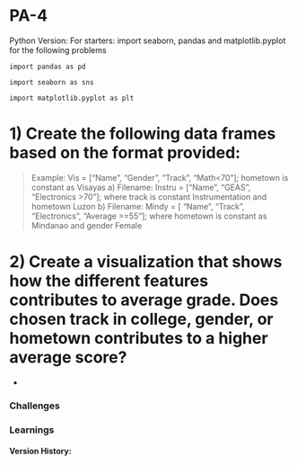 # PA-4
Python Version: 
For starters: import seaborn, pandas and matplotlib.pyplot for the following problems
```
import pandas as pd

import seaborn as sns

import matplotlib.pyplot as plt
```
# 1) Create the following data frames based on the format provided:
> Example: Vis = [“Name”, “Gender”, “Track”, “Math<70”]; hometown is constant as Visayas
> a) Filename: Instru = [“Name”, “GEAS”, “Electronics >70”]; where track is constant Instrumentation and hometown Luzon
> b) Filename: Mindy = [ “Name”, “Track”, “Electronics”, “Average >=55”]; where hometown is constant as Mindanao and gender Female




# 2) Create a visualization that shows how the different features contributes to average grade. Does chosen track in college, gender, or hometown contributes to a higher average score?

- 

### Challenges


### Learnings

#### Version History:
